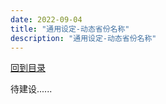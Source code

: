 ```yaml
---
date: 2022-09-04
title: "通用设定-动态省份名称"
description: "通用设定-动态省份名称"
---
```


[回到目录](index.md)

待建设......
